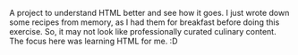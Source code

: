 A project to understand HTML better and see how it goes. 
I just wrote down some recipes from memory, as I had them for breakfast before doing this exercise. So, it may not look like professionally curated culinary content. The focus here was learning HTML for me. :D